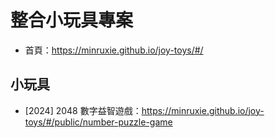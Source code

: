 # 整合小玩具專案
* 首頁：https://minruxie.github.io/joy-toys/#/

## 小玩具
* [2024] 2048 數字益智遊戲：https://minruxie.github.io/joy-toys/#/public/number-puzzle-game